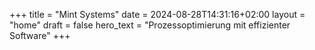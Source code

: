 +++
title = "Mint Systems"
date = 2024-08-28T14:31:16+02:00
layout = "home"
draft = false
hero_text = "Prozessoptimierung mit effizienter Software"
+++
